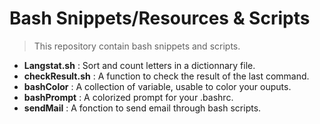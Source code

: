 # Bash Snippets/Resources & Scripts

> This repository contain bash snippets and scripts.

* **Langstat.sh** : Sort and count letters in a dictionnary file.
* **checkResult.sh** : A function to check the result of the last command.
* **bashColor** : A collection of variable, usable to color your ouputs.
* **bashPrompt** : A colorized prompt for your .bashrc.
* **sendMail** : A fonction to send email through bash scripts.
